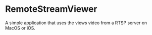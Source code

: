 # RemoteStreamViewer

A simple application that uses the views video from a RTSP server on MacOS or iOS.
